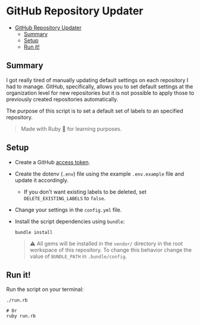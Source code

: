 <!-- omit in toc -->

# GitHub Repository Updater

<!-- omit in toc -->
- [GitHub Repository Updater](#github-repository-updater)
  - [Summary](#summary)
  - [Setup](#setup)
  - [Run it!](#run-it)

## Summary

I got really tired of manually updating default settings on each repository
I had to manage. GitHub, specifically, allows you to set default settings
at the organization level for new repositories but it is not possible to
apply those to previously created repositories automatically.

The purpose of this script is to set a default set of labels
to an specified repository.

> Made with Ruby :gem: for learning purposes.

## Setup

- Create a GitHub [access token](https://github.com/settings/tokens).
- Create the dotenv (`.env`) file using the example `.env.example`
  file and update it accordingly.
  - If you don't want existing labels to be deleted, set
    `DELETE_EXISTING_LABELS` to `false`.
- Change your settings in the `config.yml` file.
- Install the script dependencies using `bundle`:

  ```shell
  bundle install
  ```

  > :warning: All gems will be installed in the `vendor/` directory
  > in the root workspace of this repository. To change this behavior
  > change the value of `BUNDLE_PATH` in `.bundle/config`.

## Run it!

Run the script on your terminal:

```shell
./run.rb

# Or
ruby run.rb
```

